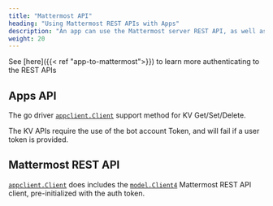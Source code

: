 ```yaml
---
title: "Mattermost API"
heading: "Using Mattermost REST APIs with Apps"
description: "An app can use the Mattermost server REST API, as well as new App Services APIs offered specifically to Mattermost Apps."
weight: 20
---
```


See [here]({{< ref "app-to-mattermost">}}) to learn more authenticating to the REST APIs

## Apps API

The go driver [`appclient.Client`](https://pkg.go.dev/github.com/mattermost/mattermost-plugin-apps/apps/appclient#Client) support method for KV Get/Set/Delete.

The KV APIs require the use of the bot account Token, and will fail if a user token is provided.

## Mattermost REST API

[`appclient.Client`](https://pkg.go.dev/github.com/mattermost/mattermost-plugin-apps/apps/appclient#Client) does includes the [`model.Client4`](https://pkg.go.dev/github.com/mattermost/mattermost-server/v5/model#Client4) Mattermost REST API client, pre-initialized with the auth token.
